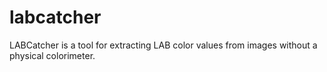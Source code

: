 # labcatcher
LABCatcher is a tool for extracting LAB color values from images without a physical colorimeter.
